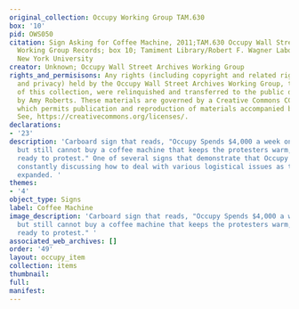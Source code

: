 ```yaml
---
original_collection: Occupy Working Group TAM.630
box: '10'
pid: OWS050
citation: Sign Asking for Coffee Machine, 2011;TAM.630 Occupy Wall Street Archives
  Working Group Records; box 10; Tamiment Library/Robert F. Wagner Labor Archives,
  New York University
creator: Unknown; Occupy Wall Street Archives Working Group
rights_and_permisisons: Any rights (including copyright and related rights to publicity
  and privacy) held by the Occupy Wall Street Archives Working Group, the creator
  of this collection, were relinquished and transferred to the public domain in 2013
  by Amy Roberts. These materials are governed by a Creative Commons CC0 license,
  which permits publication and reproduction of materials accompanied by full attribution.
  See, https://creativecommons.org/licenses/.
declarations:
- '23'
description: 'Carboard sign that reads, "Occupy Spends $4,000 a week on photocopies
  but still cannot buy a coffee machine that keeps the protesters warm,happy, and
  ready to protest." One of several signs that demonstrate that Occupy activists were
  constantly discussing how to deal with various logistical issues as their movement
  expanded. '
themes:
- '4'
object_type: Signs
label: Coffee Machine
image_description: 'Carboard sign that reads, "Occupy Spends $4,000 a week on photocopies
  but still cannot buy a coffee machine that keeps the protesters warm,happy, and
  ready to protest." '
associated_web_archives: []
order: '49'
layout: occupy_item
collection: items
thumbnail:
full:
manifest:
---
```

